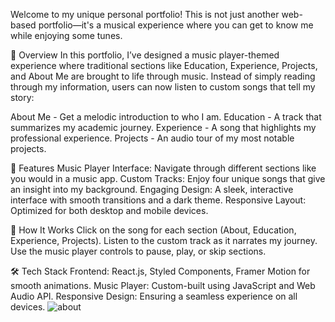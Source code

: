 Welcome to my unique personal portfolio! This is not just another web-based portfolio—it's a musical experience where you can get to know me while enjoying some tunes.

🌟 Overview
In this portfolio, I’ve designed a music player-themed experience where traditional sections like Education, Experience, Projects, and About Me are brought to life through music. Instead of simply reading through my information, users can now listen to custom songs that tell my story:

About Me - Get a melodic introduction to who I am.
Education - A track that summarizes my academic journey.
Experience - A song that highlights my professional experience.
Projects - An audio tour of my most notable projects.

🚀 Features
Music Player Interface: Navigate through different sections like you would in a music app.
Custom Tracks: Enjoy four unique songs that give an insight into my background.
Engaging Design: A sleek, interactive interface with smooth transitions and a dark theme.
Responsive Layout: Optimized for both desktop and mobile devices.

🎼 How It Works
Click on the song for each section (About, Education, Experience, Projects).
Listen to the custom track as it narrates my journey.
Use the music player controls to pause, play, or skip sections.

🛠️ Tech Stack
Frontend: React.js, Styled Components, Framer Motion for smooth animations.
Music Player: Custom-built using JavaScript and Web Audio API.
Responsive Design: Ensuring a seamless experience on all devices.
![about](https://github.com/user-attachments/assets/0b41a7b8-8330-4516-853c-cdc7baa3e39d)

